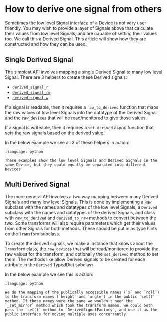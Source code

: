 # How to derive one signal from others

Sometimes the low level Signal interface of a Device is not very user friendly. You may wish to provide a layer of Signals above that calculate their values from low level Signals, and are capable of setting their values too. We call this a Derived Signal. This article will show how they are constructed and how they can be used.

## Single Derived Signal

The simplest API involves mapping a single Derived Signal to many low level Signal. There are 3 helpers to create these Derived signals:
- [`derived_signal_r`](#ophyd_async.core.derived_signal_r)
- [`derived_signal_rw`](#ophyd_async.core.derived_signal_rw)
- [`derived_signal_w`](#ophyd_async.core.derived_signal_w)

If a signal is readable, then it requires a `raw_to_derived` function that maps the raw values of low level Signals into the datatype of the Derived Signal and the `raw_devices` that will be read/monitored to give those values.

If a signal is writeable, then it requires a `set_derived` async function that sets the raw signals based on the derived value.
 
In the below example we see all 3 of these helpers in action:

```{literalinclude} ../../src/ophyd_async/testing/_single_derived.py
:language: python
```

```{note}
These examples show the low level Signals and Derived Signals in the same Device, but they could equally be separated into different Devices
```

## Multi Derived Signal

The more general API involves a two way mapping between many Derived Signals and many low level Signals. This is done by implementing a `Raw` [](#typing.TypedDict) subclass with the names and datatypes of the low level Signals, a `Derived` [](#typing.TypedDict) subclass with the names and datatypes of the derived Signals, and [](#Transform) class with `raw_to_derived` and `derived_to_raw` methods to convert between the two. Some transforms will also require parameters which get their values from other Signals for both methods. These should be put in as type hints on the `Transform` subclass.

To create the derived signals, we make a [](#DerivedSignalFactory) instance that knows about the `Transform` class, the `raw_devices` that will be read/monitored to provide the raw values for the transform, and optionally the `set_derived` method to set them. The methods like [](#DerivedSignalFactory.derived_signal_rw) allow Derived signals to be created for each attribute in the `Derived` TypedDict subclass.

In the below example we see this is action:

```{literalinclude} ../../src/ophyd_async/testing/_multi_derived.py
:language: python
```

```{note}
We do the mapping of the publically accessible names (`x` and `roll`) to the transform names (`height` and `angle`) in the public `set()` method. If those names were the same we wouldn't need the `_set_mirror` method which took the transform names, we could both pass the `set()` method to `DerivedSignalFactory`, and use it as the public interface for moving multiple axes concurrently.
```
